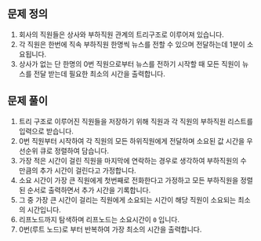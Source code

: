 ## 문제 정의

1. 회사의 직원들은 상사와 부하직원 관계의 트리구조로 이루어져 있습니다.
2. 각 직원은 한번에 직속 부하직원 한명씩 뉴스를 전할 수 있으며 전달하는데 1분이 소요됩니다.
3. 상사가 없는 단 한명의 0번 직원으로부터 뉴스를 전하기 시작할 때 모든 직원이 뉴스를 전달 받는데 필요한 최소의 시간을 출력합니다.

## 문제 풀이

1. 트리 구조로 이루어진 직원들을 저장하기 위해 직원과 각 직원의 부하직원 리스트를 입력으로 받습니다.
2. 0번 직원부터 시작하여 각 직원의 모든 하위직원에게 전달하며 소요된 값 시간을 우선순위 큐로 정렬하여 담습니다.
3. 가장 적은 시간이 걸린 직원을 마지막에 연락하는 경우로 생각하여 부하직원의 수 만큼의 추가 시간이 걸린다고 가정합니다.
4. 소요 시간이 가장 큰 직원에게 첫번째로 전화한다고 가정하고 모든 부하직원을 정렬된 순서로 출력하면서 추가 시간을 기록합니다.
5. 그 중 가장 큰 시간이 걸리는 직원에게 소요되는 시간이 해당 직원이 소요되는 최소의 시간입니다.
6. 리프노드까지 탐색하며 리프노드는 소요시간이 `0` 입니다.
7. 0번(루트 노드)로 부터 반복하여 가장 최소의 시간을 출력합니다.